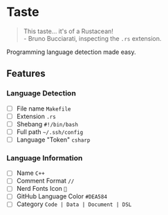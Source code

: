 # Taste

> This taste... it's of a Rustacean!  
> \- Bruno Bucciarati, inspecting the `.rs` extension.

Programming language detection made easy.

## Features

### Language Detection

- [ ] File name `Makefile`
- [ ] Extension `.rs`
- [ ] Shebang `#!/bin/bash`
- [ ] Full path `~/.ssh/config`
- [ ] Language "Token" `csharp`

### Language Information

- [ ] Name `C++`
- [ ] Comment Format `//`
- [ ] Nerd Fonts Icon ``
- [ ] GitHub Language Color `#DEA584`
- [ ] Category `Code | Data | Document | DSL`

